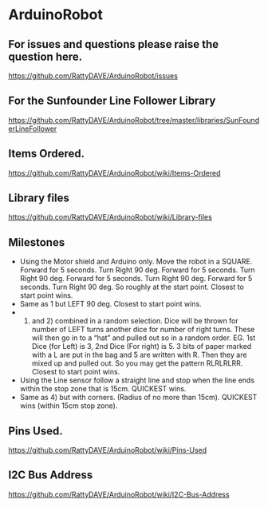 
# ArduinoRobot

## For issues and questions please raise the question here.
https://github.com/RattyDAVE/ArduinoRobot/issues

## For the Sunfounder Line Follower Library 
https://github.com/RattyDAVE/ArduinoRobot/tree/master/libraries/SunFounderLineFollower

## Items Ordered.

https://github.com/RattyDAVE/ArduinoRobot/wiki/Items-Ordered

## Library files

https://github.com/RattyDAVE/ArduinoRobot/wiki/Library-files

## Milestones

- Using the Motor shield and Arduino only. Move the robot in a SQUARE.  Forward for 5 seconds. Turn Right 90 deg. Forward for 5 seconds. 	Turn Right 90 deg. Forward for 5 seconds. Turn Right 90 deg.	Forward for 5 seconds. Turn Right 90 deg. So roughly at the start point. Closest to start point wins.
- Same as 1 but LEFT 90 deg. Closest to start point wins.
- 1) and 2) combined in a random selection. Dice will be thrown for number of LEFT turns another dice for number of right turns. These will then go in to a “hat” and pulled out so in a random order. EG. 1st Dice (for Left) is 3, 2nd Dice (For right) is 5. 3 bits of paper marked with a L are put in the bag and 5 are written with R. Then they are mixed up and pulled out. So you may get the pattern RLRLRLRR. Closest to start point wins.
- Using the Line sensor follow a straight line and stop when the line ends within the stop zone that is 15cm. QUICKEST wins.
- Same as 4) but with corners. (Radius of no more than 15cm). QUICKEST wins (within 15cm stop zone).

## Pins Used.

https://github.com/RattyDAVE/ArduinoRobot/wiki/Pins-Used

## I2C Bus Address

https://github.com/RattyDAVE/ArduinoRobot/wiki/I2C-Bus-Address

